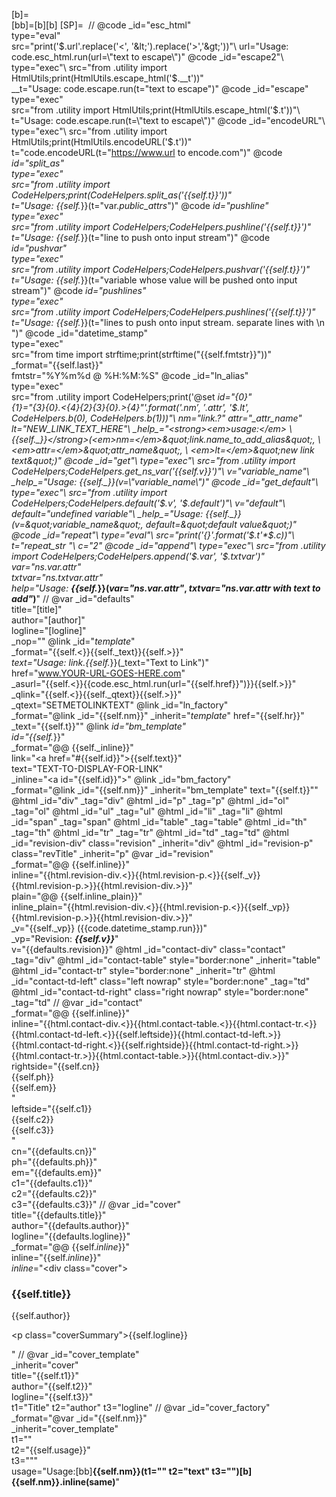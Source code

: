 [b]=<br />
[bb]=[b][b]
[SP]=&nbsp;
//
@code _id="esc_html"\
      type="eval"\
      src="print('$.url'.replace('<', '&lt;').replace('>','&gt;'))"\
      url="Usage: code.esc_html.run(url=\"text to escape\")"
@code _id="escape2"\
      type="exec"\
      src="from .utility import HtmlUtils;print(HtmlUtils.escape_html('$.__t'))"\
      __t="Usage: code.escape.run(t=\"text to escape\")"
@code _id="escape"\
      type="exec"\
      src="from .utility import HtmlUtils;print(HtmlUtils.escape_html('$.t'))"\
      t="Usage: code.escape.run(t=\"text to escape\")"
@code _id="encodeURL"\
      type="exec"\
      src="from .utility import HtmlUtils;print(HtmlUtils.encodeURL('$.t'))"\
      t="code.encodeURL(t=\"https://www.url to encode.com\")"
@code _id="split_as"\
      type="exec"\
      src="from .utility import CodeHelpers;print(CodeHelpers.split_as('{{self.t}}'))"\
      t="Usage: {{self._}}(t=\"var._public_attrs_\")"
@code _id="pushline"\
      type="exec"\
      src="from .utility import CodeHelpers;CodeHelpers.pushline('{{self.t}}')"\
      t="Usage: {{self._}}(t=\"line to push onto input stream\")"
@code _id="pushvar"\
      type="exec"\
      src="from .utility import CodeHelpers;CodeHelpers.pushvar('{{self.t}}')"\
      t="Usage: {{self._}}(t=\"variable whose value will be pushed onto input stream\")"
@code _id="pushlines"\
      type="exec"\
      src="from .utility import CodeHelpers;CodeHelpers.pushlines('{{self.t}}')"\
      t="Usage: {{self._}}(t=\"lines to push onto input stream. separate lines with \\n \")"
@code _id="datetime_stamp"\
      type="exec"\
      src="from time import strftime;print(strftime(\"{{self.fmtstr}}\"))"\
      _format="{{self.last}}"\
      fmtstr="%Y%m%d @ %H:%M:%S"
@code _id="ln_alias"\
      type="exec"\
      src="from .utility import CodeHelpers;print('@set _id=\"{0}\" \
      {1}=\"{3}{0}.<{4}{2}{3}{0}.>{4}\"'.format('$.nm', \
      '$.attr', '$.lt', CodeHelpers.b(0), CodeHelpers.b(1)))"\
      nm="link.?" attr="_attr_name" lt="NEW_LINK_TEXT_HERE"\
      _help_="<strong><em>usage:</em> \
                {{self._}}</strong>(<em>nm=</em>&quot;link.name_to_add_alias&quot;, \
                <em>attr=</em>&quot;attr_name&quot;, \
                <em>lt=</em>&quot;new link text&quot;)"
@code _id="get"\
      type="exec"\
      src="from .utility import CodeHelpers;CodeHelpers.get_ns_var('{{self.v}}')"\
      v="variable_name"\
      _help_="Usage: {{self._}}(v=\"variable_name\")"
@code _id="get_default"\
      type="exec"\
      src="from .utility import CodeHelpers;CodeHelpers.default('$.v', '$.default')"\
      v="default"\
      default="undefined variable"\
      _help_="Usage: {{self._}}(v=&quot;variable_name&quot;, default=&quot;default value&quot;)"
@code _id="repeat"\
      type="eval"\
      src="print('{}'.format('$.t'*$.c))"\
      t="repeat_str "\
      c="2"
@code _id="append"\
      type="exec"\
      src="from .utility import CodeHelpers;CodeHelpers.append('$._var_', '$._txtvar_')"\
      _var_="_ns.var.attr_"\
      _txtvar_="_ns.txtvar.attr_"\
      _help_="Usage: <strong>{{self._}}(_var_=<em>&quot;ns.var.attr&quot;</em>, _txtvar_=<em>&quot;ns.var.attr with text to add&quot;</em>)</strong>"
//
@var _id="defaults"\
     title="[title]"\
     author="[author]"\
     logline="[logline]"\
     _nop=""
@link _id="_template_" \
      _format="{{self.<}}{{self._text}}{{self.>}}" \
      _text="Usage: link.{{self._}}(_text=\"Text to Link\")" \
      href="www.YOUR-URL-GOES-HERE.com" \
      _asurl="{{self.<}}{{code.esc_html.run(url=\"{{self.href}}\")}}{{self.>}}" \
      _qlink="{{self.<}}{{self._qtext}}{{self.>}}" \
      _qtext="SETMETOLINKTEXT"
@link _id="ln_factory" \
      _format="@link _id=\"{{self.nm}}\" _inherit=\"_template_\" href=\"{{self.hr}}\" \
      _text=\"{{self.t}}\""
@link _id="bm_template" \
      id="{{self._}}" \
      _format="@@ {{self._inline}}" \
      link="<a href=\"#{{self.id}}\">{{self.text}}</a>" \
      text="TEXT-TO-DISPLAY-FOR-LINK"   \
      _inline="<a id=\"{{self.id}}\"></a>"
@link _id="bm_factory" \
      _format="@link _id=\"{{self.nm}}\" _inherit=\"bm_template\" text=\"{{self.t}}\""
@html _id="div" _tag="div"
@html _id="p" _tag="p"
@html _id="ol" _tag="ol"
@html _id="ul" _tag="ul"
@html _id="li" _tag="li"
@html _id="span" _tag="span"
@html _id="table" _tag="table"
@html _id="th" _tag="th"
@html _id="tr" _tag="tr"
@html _id="td" _tag="td"
@html _id="revision-div" class="revision" _inherit="div"
@html _id="revision-p" class="revTitle" _inherit="p"
@var _id="revision" \
     _format="@@ {{self.inline}}" \
     inline="{{html.revision-div.<}}{{html.revision-p.<}}{{self._v}} {{html.revision-p.>}}{{html.revision-div.>}}" \
     plain="@@ {{self.inline_plain}}"\
     inline_plain="{{html.revision-div.<}}{{html.revision-p.<}}{{self._vp}}{{html.revision-p.>}}{{html.revision-div.>}}" \
     _v="{{self._vp}} ({{code.datetime_stamp.run}})" \
     _vp="Revision: ***{{self.v}}***" \
     v="{{defaults.revision}}"
@html _id="contact-div" class="contact" _tag="div"
@html _id="contact-table" style="border:none" _inherit="table"
@html _id="contact-tr" style="border:none" _inherit="tr"
@html _id="contact-td-left" class="left nowrap" style="border:none" _tag="td"
@html _id="contact-td-right" class="right nowrap" style="border:none" _tag="td"
//
@var _id="contact" \
     _format="@@ {{self.inline}}"\
     inline="{{html.contact-div.<}}{{html.contact-table.<}}{{html.contact-tr.<}}{{html.contact-td-left.<}}{{self.leftside}}{{html.contact-td-left.>}}{{html.contact-td-right.<}}{{self.rightside}}{{html.contact-td-right.>}}{{html.contact-tr.>}}{{html.contact-table.>}}{{html.contact-div.>}}" \
     rightside="{{self.cn}}<br />{{self.ph}}<br />{{self.em}}<br />" \
     leftside="{{self.c1}}<br />{{self.c2}}<br />{{self.c3}}<br />" \
     cn="{{defaults.cn}}" \
     ph="{{defaults.ph}}" \
     em="{{defaults.em}}" \
     c1="{{defaults.c1}}" \
     c2="{{defaults.c2}}" \
     c3="{{defaults.c3}}"
//
@var _id="cover"\
     title="{{defaults.title}}" \
     author="{{defaults.author}}" \
     logline="{{defaults.logline}}" \
     _format="@@ {{self._inline_}}" \
     inline="{{self._inline_}}" \
     _inline_="<div class=\"cover\"><h3>{{self.title}}</h3><p>{{self.author}}</p><p class=\"coverSummary\">{{self.logline}}</p></div>"
//
@var _id="cover_template" \
     _inherit="cover" \
     title="{{self.t1}}" \
     author="{{self.t2}}" \
     logline="{{self.t3}}" \
     t1="Title" t2="author" t3="logline"
//
@var _id="cover_factory" \
      _format="@var _id=\"{{self.nm}}\" \
      _inherit=\"cover_template\" \
      t1=\"\" \
      t2=\"{{self.usage}}\" \
      t3=\"\"" \
     usage="Usage:[bb]**{{self.nm}}(t1=&quot;&quot; t2=&quot;text&quot; t3=&quot;&quot;)[b]{{self.nm}}.inline(same)**"

